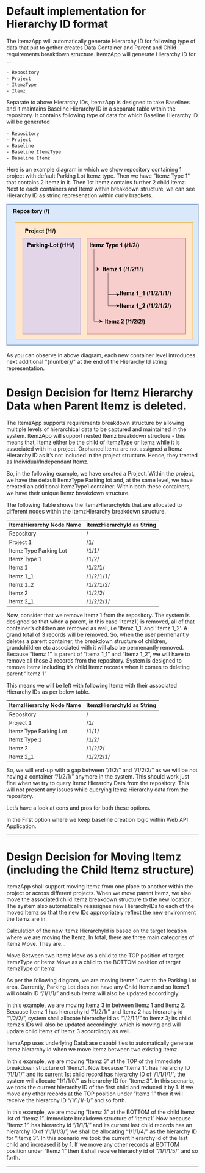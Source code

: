 ﻿
# Default implementation for Hierarchy ID format

The ItemzApp will automatically generate Hierarchy ID for following type of data that put to gether creates Data Container and Parent and Child requirements breakdown structure. ItemzApp will generate Hierarchy ID for ...

    - Repository
    - Project
    - ItemzType
    - Itemz

Separate to above Hierarchy IDs, ItemzApp is designed to take Baselines and it maintains Baseline Hierarchy ID in a separate table within the repository. It contains following type of data for which Baseline Hierarchy ID will be generated

    - Repository
    - Project
    - Baseline
    - Baseline ItemzType
    - Baseline Itemz

Here is an example diagram in which we show repository containing 1 project with default Parking Lot Itemz type. Then we have "Itemz Type 1" that contains 2 Itemz in it. Then 1st Itemz contains further 2 child Itemz. Next to each containers and Itemz within breakdown structure, we can see Hierarchy ID as string represenation within curly brackets. 

![Itemz Hierarchy Structure](./Diagrams/ItemzHierarchyStructure.png)

As you can observe in above diagram, each new container level introduces next additional "\{number\}/" at the end of the Hierarchy Id string representation.

# Design Decision for Itemz Hierarchy Data when Parent Itemz is deleted.

The ItemzApp supports requirements breakdown structure by allowing multiple levels of hierarchical data to be captured and maintained in the system. ItemzApp will support nested Itemz breakdown structure -  this means that, Itemz either be the child of ItemzType or Itemz while it is associated with in a project. Orphaned Itemz are not assigned a Itemz Hierarchy ID as it’s not included in the project structure. Hence, they treated as Individual/Independant Itemz. 

So, in the following example, we have created a Project. Within the project, we have the default ItemzType Parking lot and, at the same level, we have created an additional ItemzType1 container. Within both these containers, we have their unique Itemz breakdown structure. 

The following Table shows the ItemzHierarchyIds that are allocated to different nodes within the ItemzHierarchy breakdown structure. 

| ItemzHierarchy Node Name | ItemzHierarchyId as String |
| ------------------------ | -------------------------- |
| Repository               | /                          |
| Project 1                | /1/                        |
| Itemz Type Parking Lot   | /1/1/                      |
| Itemz Type 1             | /1/2/                      |
| Itemz 1                  | /1/2/1/                    |
| Itemz 1_1                | /1/2/1/1/                  |
| Itemz 1_2                | /1/2/1/2/                  |
| Itemz 2                  | /1/2/2/                    |
| Itemz 2_1                | /1/2/2/1/                  |

Now, consider that we remove Itemz 1 from the repository. 
The system is designed so that when a parent, in this case ‘Itemz1’, is removed, all of that container’s children are removed as well, i.e ‘Itemz 1_1’ and ‘Itemz 1_2’. A grand total of 3 records will be removed. So, when the user permenantly deletes a parent container, the breakdown structure of children, grandchildren etc associated with it will also be permenantly removed.
Because “Itemz 1” is parent of “Itemz 1_1” and “Itemz 1_2”, we will have to remove all those 3 records from the repository. System is designed to remove Itemz including it’s child Itemz records when it comes to deleting parent “Itemz 1”

This means we will be left with following Itemz with their associated Hierarchy IDs as per below table.

| ItemzHierarchy Node Name | ItemzHierarchyId as String |
| ------------------------ | -------------------------- |
| Repository               | /                          |
| Project 1                | /1/                        |
| Itemz Type Parking Lot   | /1/1/                      |
| Itemz Type 1             | /1/2/                      |
| Itemz 2                  | /1/2/2/                    |
| Itemz 2_1                | /1/2/2/1/                  |

So, we will end-up with a gap between “/1/2/” and “/1/2/2/” as we will be not having a container “/1/2/1/” anymore in the system. This should work just fine when we try to query Itemz Hierarchy Data from the repository. This will not present any issues while querying Itemz Hierarchy data from the repository.

Let’s have a look at cons and pros for both these options.

In the First option where we keep baseline creation logic within Web API Application.

---

# Design Decision  for Moving Itemz (including the Child Itemz structure)

ItemzApp shall support moving Itemz from one place to another within the project or across different projects. When we move parent Itemz, we also move the associated child Itemz breakdown structure to the new location. The system also automatically reassignes new HierarchyIDs to each of the moved Itemz so that the new IDs appropriately reflect the new environment the Itemz are in.

Calculation of the new Itemz HierarchyId is based on the target location where we are moving the Itemz. In total, there are three main  categories of Itemz Move. They are…

Move Between two Itemz
Move as a child  to the TOP position of target ItemzType or Itemz
Move as a child to the BOTTOM position of target ItemzType or Itemz 

As per the following diagram, we are moving Itemz 1 over to the Parking Lot area. Currently, Parking Lot does not have any Child Itemz and so Itemz1 will  obtain ID “/1/1/1/” and sub Itemz will also be updated accordingly. 

In this example, we are moving Itemz 3 in between Itemz 1 and Itemz 2. Because Itemz 1 has hierarchy id “/1/2/1/” and Itemz 2 has hierarchy id “1/2/2/”, system shall allocate hierarchy id as “1/2/1.1/” to Itemz 3; its child Itemz’s IDs will also be updated accordingly. which is moving and will update child Itemz of Itemz 3 accordingly as well.

ItemzApp uses underlying Database capabilities to automatically generate Itemz hierarchy id when we move Itemz between two existing Itemz. 

In this example, we are moving “Itemz 3” at the TOP of the Immediate breakdown structure of ‘Itemz1’. Now because “Itemz 1”. has hierarchy ID “/1/1/1/” and its current 1st child record has hierarchy ID of ‘/1/1/1/1/”, the system will allocate “1/1/1/0/” as hierarchy ID for “Itemz 3”. In this scenario, we took the current hierarchy ID of the first child and reduced it by 1. If we move any other records at  the TOP position under “Itemz 1” then it will receive the hierarchy ID “/1/1/1/-1/” and so forth.

In this example, we are moving “Itemz 3” at the BOTTOM of the child Itemz list of “Itemz 1”. Immediate breakdown structure of ‘Itemz1’.  Now because “Itemz 1”. has hierarchy id “/1/1/1/” and its current last child records has an hierarchy ID of ‘/1/1/1/3/”, we shall be allocating “1/1/1/4/” as the hierarchy ID for “Itemz 3”. In this scenario we took the current hierarchy id of the last child and increased it by 1. If we move any other records at BOTTOM position under “Itemz 1” then it shall receive hierarchy id of “/1/1/1/5/” and so forth.

---

